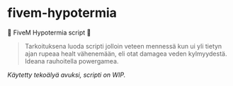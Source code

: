 # fivem-hypotermia
💙 FiveM Hypotermia script 💙
> Tarkoituksena luoda scripti jolloin veteen mennessä kun ui yli tietyn ajan rupeaa healt vähenemään, eli otat damagea veden kylmyydestä. Ideana rauhoitella powergamea.

*Käytetty tekoälyä avuksi, scripti on WIP.*

